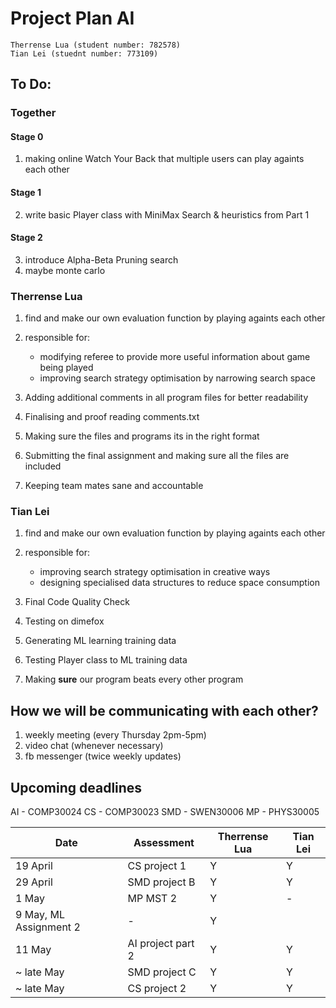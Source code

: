 # Project Plan AI

`Therrense Lua (student number: 782578)`  
`Tian Lei (stuednt number: 773109)`

## To Do:
### Together
#### Stage 0
1. making online Watch Your Back that multiple users can play againts each other

#### Stage 1
2. write basic Player class with MiniMax Search & heuristics from Part 1

#### Stage 2
3. introduce Alpha-Beta Pruning search
4. maybe monte carlo

### Therrense Lua

1. find and make our own evaluation function by playing againts each other
2. responsible for:
	* modifying referee to provide more useful information about game being played
	* improving search strategy optimisation by narrowing search space

3. Adding additional comments in all program files for better readability
4. Finalising and proof reading comments.txt
5. Making sure the files and programs its in the right format
6. Submitting the final assignment and making sure all the files are included
7. Keeping team mates sane and accountable

### Tian Lei

1. find and make our own evaluation function by playing againts each other 
2. responsible for:
	* improving search strategy optimisation in creative ways
	* designing specialised data structures to reduce space consumption

4. Final Code Quality Check
5. Testing on dimefox 
6. Generating ML learning training data
6. Testing Player class to ML training data
7. Making **sure** our program beats every other program

## How we will be communicating with each other?
1. weekly meeting (every Thursday 2pm-5pm)
2. video chat (whenever necessary)
3. fb messenger (twice weekly updates)

## Upcoming deadlines
AI - COMP30024
CS - COMP30023
SMD - SWEN30006
MP - PHYS30005

Date | Assessment | Therrense Lua | Tian Lei
---|---|---|---
19 April | CS project 1 | Y | Y
29 April | SMD project B | Y | Y
1 May | MP MST 2 | Y | -
9 May, ML Assignment 2 | - | Y
11 May | AI project part 2 | Y | Y
~ late May | SMD project C | Y | Y
~ late May | CS project 2 | Y | Y